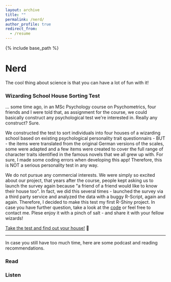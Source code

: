 ```yaml
---
layout: archive
title: ""
permalink: /nerd/
author_profile: true
redirect_from:
  - /resume
---
```


{% include base_path %}


# Nerd

The cool thing about science is that you can have a lot of fun with it!


### Wizarding School House Sorting Test 

... some time ago, in an MSc Psychology course on Psychometrics, four friends and I were told that, as assignment for the course, we could basically construct any psychological test we're interested in. Really any construct? Sure. 

We constructed the test to sort individuals into four houses of a wizarding school based on existing psychological personality trait questionnairs - BUT - the items were translated from the original German versions of the scales, some were adapted and a few items were created to cover the full range of character traits identified in the famous novels that we all grew up with. For sure, I made some coding errors when developing this app! Therefore, this is NOT a serious personality test in any way. 

We do not pursue any commercial interests. We were simply so excited about our project, that years after the course, people kept asking us to launch the survey again because "a friend of a friend would like to know their house too". In fact, we did this several times - launched the survey via a third party service and analyzed the data with a buggy R-Script, again and again. Therefore, I decided to make this test my first R-Shiny project.
In case you have further question, take a look at the [code](https://github.com/lfoswald/housesortingtest/blob/main/app.R) or feel free to contact me. Plese enjoy it with a pinch of salt - and share it with your fellow wizards!

[Take the test and find out your house!](https://oswald.shinyapps.io/hogwartshouses/) 🦉


___

In case you still have too much time, here are some podcast and reading recommendations.

### Read 

### Listen




